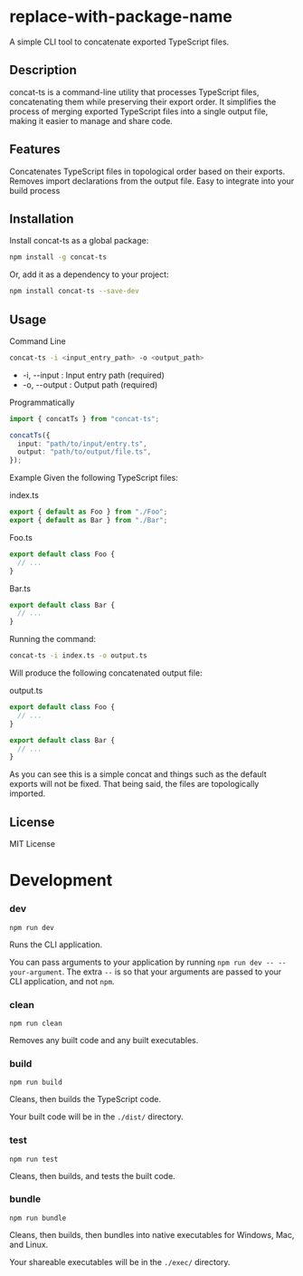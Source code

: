 # replace-with-package-name

A simple CLI tool to concatenate exported TypeScript files.

## Description

concat-ts is a command-line utility that processes TypeScript files, concatenating them while preserving their export order. It simplifies the process of merging exported TypeScript files into a single output file, making it easier to manage and share code.

## Features

Concatenates TypeScript files in topological order based on their exports. Removes import declarations from the output file. Easy to integrate into your build process

## Installation

Install concat-ts as a global package:

```bash
npm install -g concat-ts
```

Or, add it as a dependency to your project:

```bash
npm install concat-ts --save-dev
```

## Usage

Command Line

```bash
concat-ts -i <input_entry_path> -o <output_path>
```

- -i, --input <path>: Input entry path (required)
- -o, --output <path>: Output path (required)

Programmatically

```typescript
import { concatTs } from "concat-ts";

concatTs({
  input: "path/to/input/entry.ts",
  output: "path/to/output/file.ts",
});
```

Example
Given the following TypeScript files:

index.ts

```typescript
export { default as Foo } from "./Foo";
export { default as Bar } from "./Bar";
```

Foo.ts

```typescript
export default class Foo {
  // ...
}
```

Bar.ts

```typescript
export default class Bar {
  // ...
}
```

Running the command:

```bash
concat-ts -i index.ts -o output.ts
```

Will produce the following concatenated output file:

output.ts

```typescript
export default class Foo {
  // ...
}

export default class Bar {
  // ...
}
```

As you can see this is a simple concat and things such as the default exports will not be fixed. That being said, the files are topologically imported.

## License

MIT License

# Development

### **dev**

`npm run dev`

Runs the CLI application.

You can pass arguments to your application by running `npm run dev -- --your-argument`. The extra `--` is so that your arguments are passed to your CLI application, and not `npm`.

### **clean**

`npm run clean`

Removes any built code and any built executables.

### **build**

`npm run build`

Cleans, then builds the TypeScript code.

Your built code will be in the `./dist/` directory.

### **test**

`npm run test`

Cleans, then builds, and tests the built code.

### **bundle**

`npm run bundle`

Cleans, then builds, then bundles into native executables for Windows, Mac, and Linux.

Your shareable executables will be in the `./exec/` directory.
